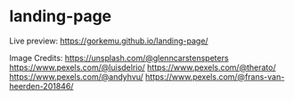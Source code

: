 # landing-page

Live preview: https://gorkemu.github.io/landing-page/

Image Credits:
https://unsplash.com/@glenncarstenspeters
https://www.pexels.com/@luisdelrio/
https://www.pexels.com/@therato/
https://www.pexels.com/@andyhvu/
https://www.pexels.com/@frans-van-heerden-201846/